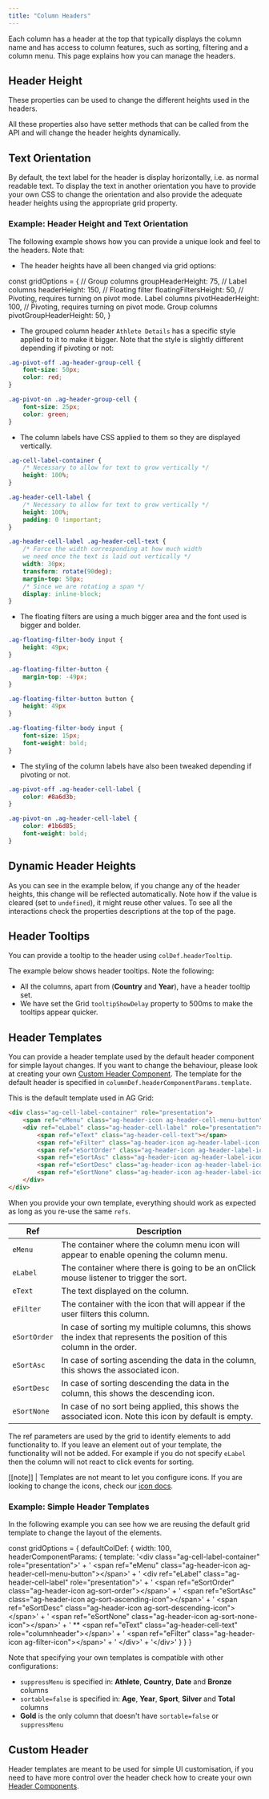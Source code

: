 ```yaml
---
title: "Column Headers"
---
```


Each column has a header at the top that typically displays the column name and has access to column features, such as sorting, filtering and a column menu. This page explains how you can manage the headers.

## Header Height

These properties can be used to change the different heights used in the headers.

<api-documentation source="grid-properties/properties.json" section="headers"></api-documentation>

All these properties also have setter methods that can be called from the API and will change the header heights dynamically.

<api-documentation source="grid-api/api.json" section="headers"></api-documentation>

## Text Orientation

By default, the text label for the header is display horizontally, i.e. as normal readable text. To display the text in another orientation you have to provide your own CSS to change the orientation and also provide the adequate header heights using the appropriate grid property.

### Example: Header Height and Text Orientation

The following example shows how you can provide a unique look and feel to the headers. Note that:

- The header heights have all been changed via grid options:

<snippet spaceBetweenProperties="true">
    const gridOptions = {
        // Group columns
        groupHeaderHeight: 75,
        // Label columns
        headerHeight: 150,
        // Floating filter
        floatingFiltersHeight: 50,
        // Pivoting, requires turning on pivot mode. Label columns
        pivotHeaderHeight: 100,
        // Pivoting, requires turning on pivot mode. Group columns
        pivotGroupHeaderHeight: 50,
    }
</snippet>

- The grouped column header `Athlete Details` has a specific style applied to it to make it bigger. Note that the style is slightly different depending if pivoting or not:

```css
.ag-pivot-off .ag-header-group-cell {
    font-size: 50px;
    color: red;
}

.ag-pivot-on .ag-header-group-cell {
    font-size: 25px;
    color: green;
}
```

- The column labels have CSS applied to them so they are displayed vertically.

```css
.ag-cell-label-container {
    /* Necessary to allow for text to grow vertically */
    height: 100%;
}

.ag-header-cell-label {
    /* Necessary to allow for text to grow vertically */
    height: 100%;
    padding: 0 !important;
}

.ag-header-cell-label .ag-header-cell-text {
    /* Force the width corresponding at how much width
    we need once the text is laid out vertically */
    width: 30px;
    transform: rotate(90deg);
    margin-top: 50px;
    /* Since we are rotating a span */
    display: inline-block;
}
```

- The floating filters are using a much bigger area and the font used is bigger and bolder.

```css
.ag-floating-filter-body input {
    height: 49px;
}

.ag-floating-filter-button {
    margin-top: -49px;
}

.ag-floating-filter-button button {
    height: 49px
}

.ag-floating-filter-body input {
    font-size: 15px;
    font-weight: bold;
}
```

- The styling of the column labels have also been tweaked depending if pivoting or not.

```css
.ag-pivot-off .ag-header-cell-label {
    color: #8a6d3b;
}

.ag-pivot-on .ag-header-cell-label {
    color: #1b6d85;
    font-weight: bold;
}
```

<grid-example title='Header Height and Text Orientation' name='text-orientation' type='generated' options='{ "enterprise": true, "modules": ["clientside", "rowgrouping"]}'></grid-example>

## Dynamic Header Heights

As you can see in the example below, if you change any of the header heights, this change will be reflected automatically. Note how if the value is cleared (set to `undefined`), it might reuse other values. To see all the interactions check the properties descriptions at the top of the page.

<grid-example title='Dynamic Header Height' name='dynamic-height' type='generated' options='{ "enterprise": true, "modules": ["clientside", "rowgrouping"] }'></grid-example>

## Header Tooltips

You can provide a tooltip to the header using `colDef.headerTooltip`.

The example below shows header tooltips. Note the following:

- All the columns, apart from (**Country** and **Year**), have a header tooltip set.
- We have set the Grid `tooltipShowDelay` property to 500ms to make the tooltips appear quicker.

<grid-example title='Header Tooltip' name='header-tooltip' type='generated'></grid-example>

## Header Templates

You can provide a header template used by the default header component for simple layout changes. If you want to change the behaviour, please look at creating your own [Custom Header Component](/component-header/). The template for the default header is specified in `columnDef.headerComponentParams.template`.

This is the default template used in AG Grid:

```html
<div class="ag-cell-label-container" role="presentation">
    <span ref="eMenu" class="ag-header-icon ag-header-cell-menu-button" aria-hidden="true"></span>
    <div ref="eLabel" class="ag-header-cell-label" role="presentation">
        <span ref="eText" class="ag-header-cell-text"></span>
        <span ref="eFilter" class="ag-header-icon ag-header-label-icon ag-filter-icon" aria-hidden="true"></span>
        <span ref="eSortOrder" class="ag-header-icon ag-header-label-icon ag-sort-order" aria-hidden="true"></span>
        <span ref="eSortAsc" class="ag-header-icon ag-header-label-icon ag-sort-ascending-icon" aria-hidden="true"></span>
        <span ref="eSortDesc" class="ag-header-icon ag-header-label-icon ag-sort-descending-icon" aria-hidden="true"></span>
        <span ref="eSortNone" class="ag-header-icon ag-header-label-icon ag-sort-none-icon" aria-hidden="true"></span>
    </div>
</div>
```

When you provide your own template, everything should work as expected as long as you re-use the same `refs`.

| Ref | Description |
|-|-|
| `eMenu` | The container where the column menu icon will appear to enable opening the column menu. |
| `eLabel` | The container where there is going to be an onClick mouse listener to trigger the sort. |
| `eText` | The text displayed on the column. |
| `eFilter` | The container with the icon that will appear if the user filters this column. |
| `eSortOrder` | In case of sorting my multiple columns, this shows the index that represents the position of this column in the order. |
| `eSortAsc` | In case of sorting ascending the data in the column, this shows the associated icon. |
| `eSortDesc` | In case of sorting descending the data in the column, this shows the descending icon. |
| `eSortNone` | In case of no sort being applied, this shows the associated icon. Note this icon by default is empty. |

The ref parameters are used by the grid to identify elements to add functionality to. If you leave an element out of your template, the functionality will not be added. For example if you do not specify `eLabel` then the column will not react to click events for sorting.

[[note]]
| Templates are not meant to let you configure icons. If you are looking to change the icons, check our [icon docs](/custom-icons/).

### Example: Simple Header Templates

In the following example you can see how we are reusing the default grid template to change the layout of the elements.

<snippet>
const gridOptions = {
    defaultColDef: {
        width: 100,
        headerComponentParams: {
            template:
                '&lt;div class="ag-cell-label-container" role="presentation"&gt;' +
                '  &lt;span ref="eMenu" class="ag-header-icon ag-header-cell-menu-button"&gt;&lt;/span&gt;' +
                '  &lt;div ref="eLabel" class="ag-header-cell-label" role="presentation"&gt;' +
                '    &lt;span ref="eSortOrder" class="ag-header-icon ag-sort-order"&gt;&lt;/span&gt;' +
                '    &lt;span ref="eSortAsc" class="ag-header-icon ag-sort-ascending-icon"&gt;&lt;/span&gt;' +
                '    &lt;span ref="eSortDesc" class="ag-header-icon ag-sort-descending-icon"&gt;&lt;/span&gt;' +
                '    &lt;span ref="eSortNone" class="ag-header-icon ag-sort-none-icon"&gt;&lt;/span&gt;' +
                '    ** &lt;span ref="eText" class="ag-header-cell-text" role="columnheader"&gt;&lt;/span&gt;' +
                '    &lt;span ref="eFilter" class="ag-header-icon ag-filter-icon"&gt;&lt;/span&gt;' +
                '  &lt;/div&gt;' +
                '&lt;/div&gt;'
        }
    }
}
</snippet>

Note that specifying your own templates is compatible with other configurations:

- `suppressMenu` is specified in: **Athlete**, **Country**, **Date** and **Bronze** columns
- `sortable=false` is specified in: **Age**, **Year**, **Sport**, **Silver** and **Total** columns
- **Gold** is the only column that doesn't have `sortable=false` or `suppressMenu`

<grid-example title='Header template' name='header-template' type='typescript' options='{ "extras": ["fontawesome"] }'></grid-example>

## Custom Header

Header templates are meant to be used for simple UI customisation, if you need to have more control over the header check how to create your own [Header Components](/component-header/).